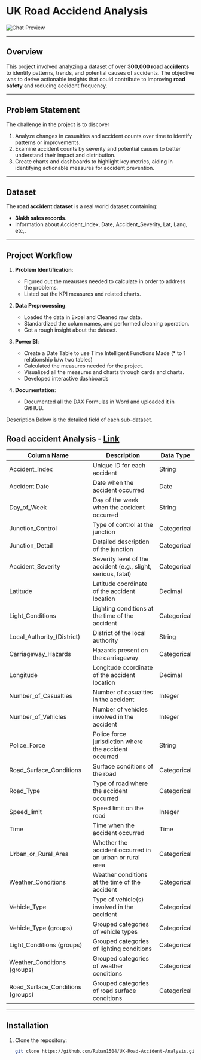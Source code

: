 UK Road Accidend Analysis
======
![Chat Preview](https://imgur.com/LkXxmjt.png)


---


## Overview
This project involved analyzing a dataset of over **300,000 road accidents** to identify patterns, trends, and potential causes of accidents. The objective was to derive actionable insights that could contribute to improving **road safety** and reducing accident frequency.




---

## Problem Statement
The challenge in the project is to discover
1. Analyze changes in casualties and accident counts over time to identify patterns or      improvements.
2. Examine accident counts by severity and potential causes to better understand their      impact and distribution.
3. Create charts and dashboards to highlight key metrics, aiding in identifying             actionable measures for accident prevention.

---
## Dataset
The **road accident dataset** is a real world dataset containing:
- **3lakh sales records**.
- Information about Accident_Index, Date, Accident_Severity, Lat, Lang, etc,.

---
## Project Workflow

1. **Problem Identification**:
   - Figured out the meausres needed to calculate in order to address the problems.
   - Listed out the KPI measures and related charts.

2. **Data Preprocessing**:
   - Loaded the data in Excel and Cleaned raw data.
   - Standardized the colum names, and performed cleaning operation.
   - Got a rough insight about the dataset.
   
3. **Power BI**:

   - Create a Date Table to use Time Intelligent Functions Made (* to 1 relationship b/w two tables)
   - Calculated the measures needed for the project.
   - Visualized all the measures and charts through cards and charts.
   - Developed interactive dashboards 
   
4. **Documentation**:
   - Documented all the DAX Formulas in Word and uploaded it in GitHUB.

Description
Below is the detailed field of each sub-dataset.

## Road accident Analysis - [Link](https://docs.google.com/spreadsheets/d/17ipl5ysT_FOnarho1yWtwdpVX4_62Gg8/edit?usp=sharing&ouid=108123797797737751166&rtpof=true&sd=true)
| Column Name                      | Description                                          | Data Type      |
|----------------------------------|------------------------------------------------------|----------------|
| Accident_Index                   | Unique ID for each accident                          | String         |
| Accident Date                    | Date when the accident occurred                      | Date           |
| Day_of_Week                      | Day of the week when the accident occurred           | String         |
| Junction_Control                 | Type of control at the junction                      | Categorical    |
| Junction_Detail                  | Detailed description of the junction                 | Categorical    |
| Accident_Severity                | Severity level of the accident (e.g., slight, serious, fatal) | Categorical |
| Latitude                         | Latitude coordinate of the accident location         | Decimal        |
| Light_Conditions                 | Lighting conditions at the time of the accident      | Categorical    |
| Local_Authority_(District)       | District of the local authority                      | String         |
| Carriageway_Hazards              | Hazards present on the carriageway                  | Categorical    |
| Longitude                        | Longitude coordinate of the accident location        | Decimal        |
| Number_of_Casualties             | Number of casualties in the accident                 | Integer        |
| Number_of_Vehicles               | Number of vehicles involved in the accident          | Integer        |
| Police_Force                     | Police force jurisdiction where the accident occurred| String         |
| Road_Surface_Conditions          | Surface conditions of the road                      | Categorical    |
| Road_Type                        | Type of road where the accident occurred             | Categorical    |
| Speed_limit                      | Speed limit on the road                              | Integer        |
| Time                             | Time when the accident occurred                      | Time           |
| Urban_or_Rural_Area              | Whether the accident occurred in an urban or rural area | Categorical |
| Weather_Conditions               | Weather conditions at the time of the accident       | Categorical    |
| Vehicle_Type                     | Type of vehicle(s) involved in the accident          | Categorical    |
| Vehicle_Type (groups)            | Grouped categories of vehicle types                  | Categorical    |
| Light_Conditions (groups)        | Grouped categories of lighting conditions            | Categorical    |
| Weather_Conditions (groups)      | Grouped categories of weather conditions             | Categorical    |
| Road_Surface_Conditions (groups) | Grouped categories of road surface conditions        | Categorical    |

---

## Installation
1. Clone the repository:
   ```bash
   git clone https://github.com/Ruban1504/UK-Road-Accident-Analysis.git

